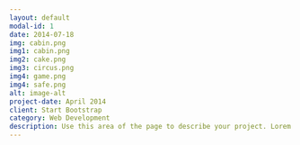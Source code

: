 ```yaml
---
layout: default
modal-id: 1
date: 2014-07-18
img: cabin.png
img1: cabin.png
img2: cake.png
img3: circus.png
img4: game.png
img4: safe.png
alt: image-alt
project-date: April 2014
client: Start Bootstrap
category: Web Development
description: Use this area of the page to describe your project. Lorem ipsum dolor sit amet, consectetur adipisicing elit. Mollitia neque assumenda ipsam nihil, molestias magnam, recusandae quos quis inventore quisquam velit asperiores, vitae? Reprehenderit soluta, eos quod consequuntur itaque. Nam.
---
```

